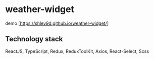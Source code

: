 # weather-widget

demo  [https://shlev9d.github.io/weather-widget/]

## Technology stack

ReactJS, TypeScript, Redux, ReduxToolKit, Axios, React-Select, Scss
